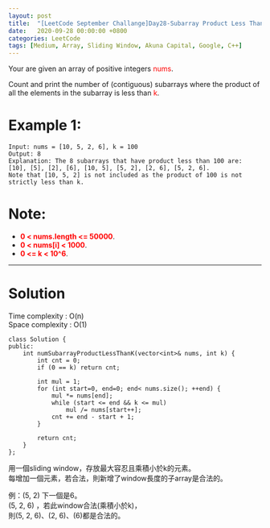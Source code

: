 ```yaml
---
layout: post
title:  "[LeetCode September Challange]Day28-Subarray Product Less Than K"
date:   2020-09-28 00:00:00 +0800
categories: LeetCode
tags: [Medium, Array, Sliding Window, Akuna Capital, Google, C++]
---
```

Your are given an array of positive integers <font color="red">nums</font>.  

Count and print the number of (contiguous) subarrays where the product of all the elements in the subarray is less than <font color="red">k</font>.  

# Example 1:  
	Input: nums = [10, 5, 2, 6], k = 100
	Output: 8
	Explanation: The 8 subarrays that have product less than 100 are: [10], [5], [2], [6], [10, 5], [5, 2], [2, 6], [5, 2, 6].
	Note that [10, 5, 2] is not included as the product of 100 is not strictly less than k.

# Note:  
- **<font color="red">0 < nums.length <= 50000</font>**.
- **<font color="red">0 < nums[i] < 1000</font>**.
- **<font color="red">0 <= k < 10^6</font>**.

______________________  

# Solution

Time complexity : O(n)  
Space complexity : O(1)  

	class Solution {
	public:
	    int numSubarrayProductLessThanK(vector<int>& nums, int k) {
	        int cnt = 0;
	        if (0 == k) return cnt;
	        
	        int mul = 1;
	        for (int start=0, end=0; end< nums.size(); ++end) {
	            mul *= nums[end];
	            while (start <= end && k <= mul)
	                mul /= nums[start++];
	            cnt += end - start + 1;
	        }
	        
	        return cnt;
	    }
	};

用一個sliding window，存放最大容忍且乘積小於k的元素。  
每增加一個元素，若合法，則新增了window長度的子array是合法的。  

例：(5, 2) 下一個是6。  
(5, 2, 6) ，若此window合法(乘積小於k)，  
則(5, 2, 6)、(2, 6)、(6)都是合法的。  